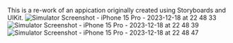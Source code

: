 This is a re-work of an appication originally created using Storyboards and UIKit. 
![Simulator Screenshot - iPhone 15 Pro - 2023-12-18 at 22 48 33](https://github.com/creative-gregory/CatergoriesApp-InClass5/assets/66806458/b646a1f6-cc35-476d-85bc-aff3a8a3129d) 
![Simulator Screenshot - iPhone 15 Pro - 2023-12-18 at 22 48 39](https://github.com/creative-gregory/CatergoriesApp-InClass5/assets/66806458/b46d4094-9763-4ad3-8930-aaed26cbaf5e) 
![Simulator Screenshot - iPhone 15 Pro - 2023-12-18 at 22 48 47](https://github.com/creative-gregory/CatergoriesApp-InClass5/assets/66806458/5ab4b936-d6b0-4870-87e2-efd7b8bd38bc)

